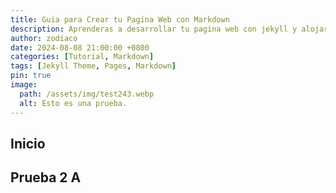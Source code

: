 ```yaml
---
title: Guia para Crear tu Pagina Web con Markdown
description: Aprenderas a desarrollar tu pagina web con jekyll y alojarla de forma publica con github pages (test)
author: zodiaco
date: 2024-08-08 21:00:00 +0800
categories: [Tutorial, Markdown]
tags: [Jekyll Theme, Pages, Markdown]
pin: true
image:
  path: /assets/img/test243.webp
  alt: Esto es una prueba.
---
```


## Inicio
## Prueba 2 A

